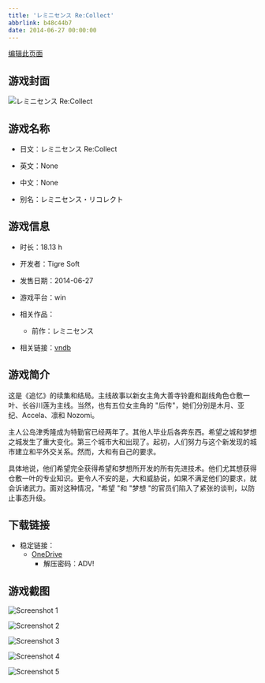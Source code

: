 ```yaml
---
title: 'レミニセンス Re:Collect'
abbrlink: b48c44b7
date: 2014-06-27 00:00:00
---
```

[编辑此页面](https://github.com/ACG-3/ADV3-source/blob/main/source/_posts/games/%E3%83%AC%E3%83%9F%E3%83%8B%E3%82%BB%E3%83%B3%E3%82%B9%20ReCollect.md)

## 游戏封面

![レミニセンス Re:Collect](https://pan.timero.xyz/d/onedrive/img_lib_001/%E3%83%AC%E3%83%9F%E3%83%8B%E3%82%BB%E3%83%B3%E3%82%B9%20ReCollect_cover.avif)


## 游戏名称

- 日文：レミニセンス Re:Collect
- 英文：None
- 中文：None

- 别名：レミニセンス・リコレクト


## 游戏信息

- 时长：18.13 h
- 开发者：Tigre Soft
- 发售日期：2014-06-27
- 游戏平台：win
- 相关作品：
   - 前作：レミニセンス

- 相关链接：[vndb](https://vndb.org/v14069)


## 游戏简介

这是《追忆》的续集和结局。主线故事以新女主角大善寺铃鹿和副线角色仓敷一叶、长谷川莲为主线。当然，也有五位女主角的 "后传"，她们分别是木月、亚纪、Accela、凛和 Nozomi。

主人公岛津秀隆成为特勤官已经两年了。其他人毕业后各奔东西。希望之城和梦想之城发生了重大变化。第三个城市大和出现了。起初，人们努力与这个新发现的城市建立和平外交关系。然而，大和有自己的要求。

具体地说，他们希望完全获得希望和梦想所开发的所有先进技术。他们尤其想获得仓敷一叶的专业知识。更令人不安的是，大和威胁说，如果不满足他们的要求，就会诉诸武力。面对这种情况，"希望 "和 "梦想 "的官员们陷入了紧张的谈判，以防止事态升级。




## 下载链接

- 稳定链接：
    - [OneDrive](https://pan.timero.xyz/onedrive/adv_lib_001/%E3%83%AC%E3%83%9F%E3%83%8B%E3%82%BB%E3%83%B3%E3%82%B9%20ReCollect)
        - 解压密码：ADV!



## 游戏截图


![Screenshot 1](https://pan.timero.xyz/d/onedrive/img_lib_001/%E3%83%AC%E3%83%9F%E3%83%8B%E3%82%BB%E3%83%B3%E3%82%B9%20ReCollect_Screenshot_1.avif)

![Screenshot 2](https://pan.timero.xyz/d/onedrive/img_lib_001/%E3%83%AC%E3%83%9F%E3%83%8B%E3%82%BB%E3%83%B3%E3%82%B9%20ReCollect_Screenshot_2.avif)

![Screenshot 3](https://pan.timero.xyz/d/onedrive/img_lib_001/%E3%83%AC%E3%83%9F%E3%83%8B%E3%82%BB%E3%83%B3%E3%82%B9%20ReCollect_Screenshot_3.avif)

![Screenshot 4](https://pan.timero.xyz/d/onedrive/img_lib_001/%E3%83%AC%E3%83%9F%E3%83%8B%E3%82%BB%E3%83%B3%E3%82%B9%20ReCollect_Screenshot_4.avif)

![Screenshot 5](https://pan.timero.xyz/d/onedrive/img_lib_001/%E3%83%AC%E3%83%9F%E3%83%8B%E3%82%BB%E3%83%B3%E3%82%B9%20ReCollect_Screenshot_5.avif)


